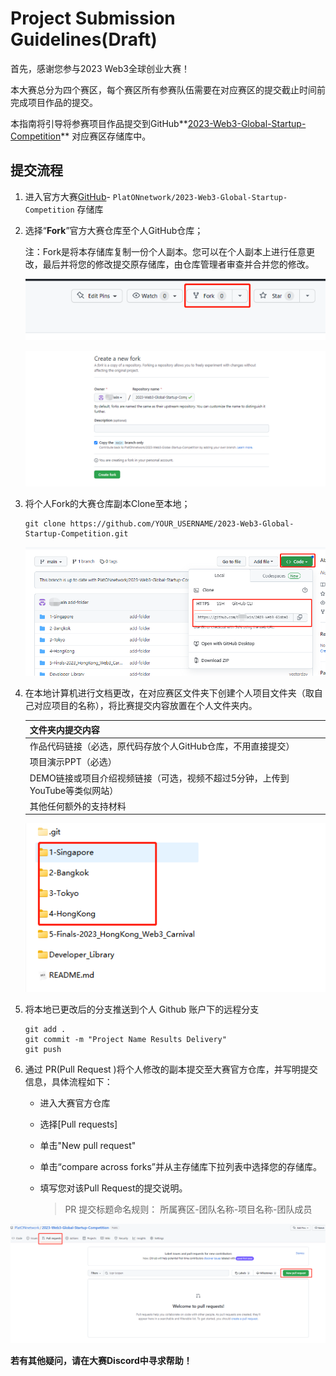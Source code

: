 # Project Submission Guidelines(Draft)



首先，感谢您参与2023 Web3全球创业大赛！

本大赛总分为四个赛区，每个赛区所有参赛队伍需要在对应赛区的提交截止时间前完成项目作品的提交。

本指南将引导将参赛项目作品提交到GitHub**[2023-Web3-Global-Startup-Competition](https://github.com/PlatONnetwork/2023-Web3-Global-Startup-Competition)** 对应赛区存储库中。



## 提交流程



1. 进入官方大赛[GitHub](https://github.com/PlatONnetwork/2023-Web3-Global-Startup-Competition)- `PlatONnetwork/2023-Web3-Global-Startup-Competition` 存储库

   

2. 选择“**Fork**”官方大赛仓库至个人GitHub仓库；

   注：Fork是将本存储库复制一份个人副本。您可以在个人副本上进行任意更改，最后并将您的修改提交原存储库，由仓库管理者审查并合并您的修改。

   ![image-20221216182902819](img/image-20221216182902819.png)

   ![image-20221216182926083](img/image-20221216182926083.png)

   

3. 将个人Fork的大赛仓库副本Clone至本地；

   ```
   git clone https://github.com/YOUR_USERNAME/2023-Web3-Global-Startup-Competition.git
   ```

   ![image-20221216183755974](img/image-20221216183755974.png)



4. 在本地计算机进行文档更改，在对应赛区文件夹下创建个人项目文件夹（取自己对应项目的名称），将比赛提交内容放置在个人文件夹内。

   | 文件夹内提交内容                                             |
   | ------------------------------------------------------------ |
   | 作品代码链接（必选，原代码存放个人GitHub仓库，不用直接提交） |
   | 项目演示PPT（必选）                                          |
   | DEMO链接或项目介绍视频链接（可选，视频不超过5分钟，上传到 YouTube等类似网站） |
   | 其他任何额外的支持材料                                       |

   

   

   ![image-20221216184123217](img/image-20221216184123217.png)

5. 将本地已更改后的分支推送到个人 Github 账户下的远程分支

   ```
   git add .
   git commit -m "Project Name Results Delivery"
   git push
   ```

   

6. 通过 PR(Pull Request )将个人修改的副本提交至大赛官方仓库，并写明提交信息，具体流程如下：

   - 进入大赛官方仓库

   - 选择[Pull requests]

   - 单击"New pull request"

   - 单击“compare across forks”并从主存储库下拉列表中选择您的存储库。

   - 填写您对该Pull Request的提交说明。

     > PR 提交标题命名规则： 所属赛区-团队名称-项目名称-团队成员 

![image-20221216185922969](img/image-20221216185922969.png)







**若有其他疑问，请在大赛Discord中寻求帮助！**

